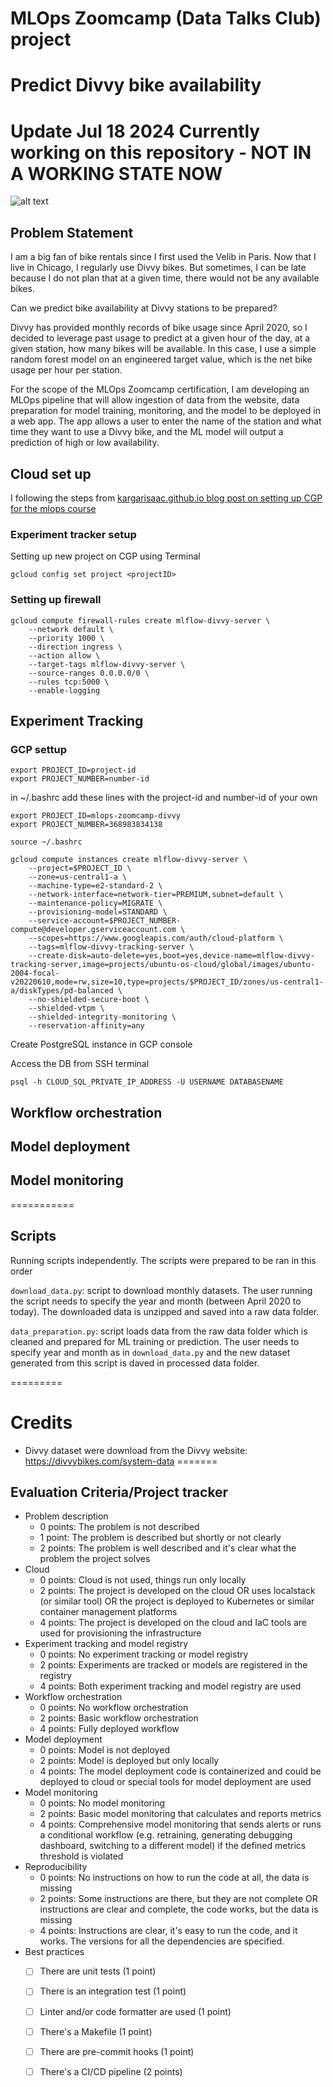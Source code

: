 # MLOps Zoomcamp (Data Talks Club) project
# Predict Divvy bike availability
# Update Jul 18 2024 Currently working on this repository - NOT IN A WORKING STATE NOW

![alt text](https://github.com/thecochenille/divvy-mlops/blob/b4f6c242447d59e3711331b514407471744026d0/images/DIVVY_Bikes_16833634748.jpg)

## Problem Statement
I am a big fan of bike rentals since I first used the Velib in Paris. Now that I live in Chicago, I regularly use Divvy bikes. 
But sometimes, I can be late because I do not plan that at a given time, there would not be any available bikes. 

Can we predict bike availability at Divvy stations to be prepared?

Divvy has provided monthly records of bike usage since April 2020, so I decided to leverage past usage to predict at a given hour of the day, at a given station, how many bikes will be available. In this case, I use a simple random forest model on an engineered target value, which is the net bike usage per hour per station.

For the scope of the MLOps Zoomcamp certification, I am developing an MLOps pipeline that will allow ingestion of data from the website, data preparation for model training, monitoring, and the model to be deployed in a web app. The app allows a user to enter the name of the station and what time they want to use a Divvy bike, and the ML model will output a prediction of high or low availability.


## Cloud set up
I following the steps from [kargarisaac.github.io blog post on setting up CGP for the mlops course](https://kargarisaac.github.io/blog/mlops/data%20engineering/2022/06/15/MLFlow-on-GCP.html#Virtual-Machine-as-The-Tracking-Server)

### Experiment tracker setup
Setting up new project on CGP using Terminal

```
gcloud config set project <projectID>
```

### Setting up firewall

```
gcloud compute firewall-rules create mlflow-divvy-server \
    --network default \
    --priority 1000 \
    --direction ingress \
    --action allow \
    --target-tags mlflow-divvy-server \
    --source-ranges 0.0.0.0/0 \
    --rules tcp:5000 \
    --enable-logging
```

## Experiment Tracking
### GCP settup
```
export PROJECT_ID=project-id
export PROJECT_NUMBER=number-id
```

in ~/.bashrc add these lines with the project-id and number-id of your own
```
export PROJECT_ID=mlops-zoomcamp-divvy
export PROJECT_NUMBER=368983834138
```

```
source ~/.bashrc
```


```
gcloud compute instances create mlflow-divvy-server \
    --project=$PROJECT_ID \
    --zone=us-central1-a \
    --machine-type=e2-standard-2 \
    --network-interface=network-tier=PREMIUM,subnet=default \
    --maintenance-policy=MIGRATE \
    --provisioning-model=STANDARD \
    --service-account=$PROJECT_NUMBER-compute@developer.gserviceaccount.com \
    --scopes=https://www.googleapis.com/auth/cloud-platform \
    --tags=mlflow-divvy-tracking-server \
    --create-disk=auto-delete=yes,boot=yes,device-name=mlflow-divvy-tracking-server,image=projects/ubuntu-os-cloud/global/images/ubuntu-2004-focal-v20220610,mode=rw,size=10,type=projects/$PROJECT_ID/zones/us-central1-a/diskTypes/pd-balanced \
    --no-shielded-secure-boot \
    --shielded-vtpm \
    --shielded-integrity-monitoring \
    --reservation-affinity=any
```

Create PostgreSQL instance in GCP console

Access the DB from SSH terminal
```
psql -h CLOUD_SQL_PRIVATE_IP_ADDRESS -U USERNAME DATABASENAME
```


## Workflow orchestration

## Model deployment


## Model monitoring




===========



## Scripts
Running scripts independently.
The scripts were prepared to be ran in this order


`download_data.py`: script to download monthly datasets. The user running the script needs to specify the year and month (between April 2020 to today). The downloaded data is unzipped and saved into a raw data folder. 

`data_preparation.py`: script loads data from the raw data folder which is cleaned and prepared for ML training or prediction. The user needs to specify year and month as in `download_data.py` and the new dataset generated from this script is daved in processed data folder.

=========
# Credits

- Divvy dataset were download from the Divvy website: https://divvybikes.com/system-data
=======

## Evaluation Criteria/Project tracker

* Problem description
    * 0 points: The problem is not described
    * 1 point: The problem is described but shortly or not clearly 
    * 2 points: The problem is well described and it's clear what the problem the project solves
* Cloud
    * 0 points: Cloud is not used, things run only locally
    * 2 points: The project is developed on the cloud OR uses localstack (or similar tool) OR the project is deployed to Kubernetes or similar container management platforms
    * 4 points: The project is developed on the cloud and IaC tools are used for provisioning the infrastructure
* Experiment tracking and model registry
    * 0 points: No experiment tracking or model registry
    * 2 points: Experiments are tracked or models are registered in the registry
    * 4 points: Both experiment tracking and model registry are used
* Workflow orchestration
    * 0 points: No workflow orchestration
    * 2 points: Basic workflow orchestration
    * 4 points: Fully deployed workflow 
* Model deployment
    * 0 points: Model is not deployed
    * 2 points: Model is deployed but only locally
    * 4 points: The model deployment code is containerized and could be deployed to cloud or special tools for model deployment are used
* Model monitoring
    * 0 points: No model monitoring
    * 2 points: Basic model monitoring that calculates and reports metrics
    * 4 points: Comprehensive model monitoring that sends alerts or runs a conditional workflow (e.g. retraining, generating debugging dashboard, switching to a different model) if the defined metrics threshold is violated
* Reproducibility
    * 0 points: No instructions on how to run the code at all, the data is missing
    * 2 points: Some instructions are there, but they are not complete OR instructions are clear and complete, the code works, but the data is missing
    * 4 points: Instructions are clear, it's easy to run the code, and it works. The versions for all the dependencies are specified.
* Best practices
    * [ ] There are unit tests (1 point)
    * [ ] There is an integration test (1 point)
    * [ ] Linter and/or code formatter are used (1 point)
    * [ ] There's a Makefile (1 point)
    * [ ] There are pre-commit hooks (1 point)
    * [ ] There's a CI/CD pipeline (2 points)




